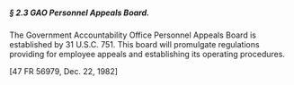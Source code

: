 ##### § 2.3 GAO Personnel Appeals Board. #####

The Government Accountability Office Personnel Appeals Board is established by 31 U.S.C. 751. This board will promulgate regulations providing for employee appeals and establishing its operating procedures.

[47 FR 56979, Dec. 22, 1982]